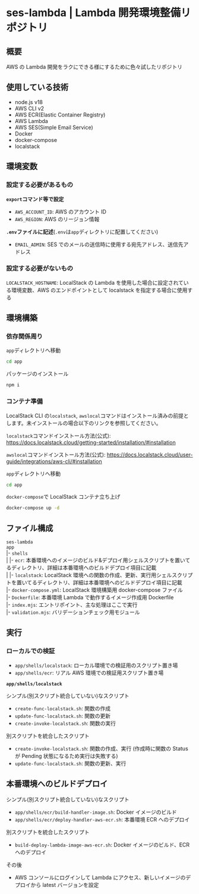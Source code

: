 # ses-lambda | Lambda 開発環境整備リポジトリ

## 概要

AWS の Lambda 開発をラクにできる様にするために色々試したリポジトリ

## 使用している技術

- node.js v18
- AWS CLI v2
- AWS ECR(Elastic Container Registry)
- AWS Lambda
- AWS SES(Simple Email Service)
- Docker
- docker-compose
- localstack

## 環境変数

### 設定する必要があるもの

**`export`コマンド等で設定**<br>

- `AWS_ACCOUNT_ID`: AWS のアカウント ID
- `AWS_REGION`: AWS のリージョン情報

**`.env`ファイルに記述**(`.env`は`app`ディレクトリに配置してください)

- `EMAIL_ADMIN`: SES でのメールの送信時に使用する宛先アドレス、送信先アドレス

### 設定する必要がないもの

`LOCALSTACK_HOSTNAME`: LocalStack の Lambda を使用した場合に設定されている環境変数、AWS のエンドポイントとして localstack を指定する場合に使用する

## 環境構築

### 依存関係周り

`app`ディレクトリへ移動

```bash
cd app
```

パッケージのインストール

```bash
npm i
```

### コンテナ準備

LocalStack CLI の`localstack`, `awslocal`コマンドはインストール済みの前提とします。未インストールの場合以下のリンクを参照してください。

`localstack`コマンドインストール方法(公式): https://docs.localstack.cloud/getting-started/installation/#installation

`awslocal`コマンドインストール方法(公式): https://docs.localstack.cloud/user-guide/integrations/aws-cli/#installation

`app`ディレクトリへ移動

```bash
cd app
```

`docker-compose`で LocalStack コンテナ立ち上げ

```bash
docker-compose up -d
```

## ファイル構成

`ses-lambda`<br>
`app`<br>
|- `shells`<br>
| |- `ecr`: 本番環境へのイメージのビルド&デプロイ用シェルスクリプトを置いてるディレクトリ、詳細は本番環境へのビルドデプロイ項目に記載<br>
| |- `localstack`: LocalStack 環境への関数の作成、更新、実行用シェルスクリプトを置いてるディレクトリ、詳細は本番環境へのビルドデプロイ項目に記載<br>
|- `docker-compose.yml`: LocalStack 環境構築用 docker-compose ファイル<br>
|- `Dockerfile`: 本番環境 Lambda で動作するイメージ作成用 Dockerfile<br>
|- `index.mjs`: エントリポイント、主な処理はここで実行<br>
|- `validation.mjs`: バリデーションチェック用モジュール<br>

## 実行

### ローカルでの検証

- `app/shells/localstack`: ローカル環境での検証用のスクリプト置き場<br>
- `app/shells/ecr`: リアル AWS 環境での検証用スクリプト置き場

**`app/shells/localstack`**

シンプル(別スクリプト統合していない)なスクリプト

- `create-func-localstack.sh`: 関数の作成
- `update-func-localstack.sh`: 関数の更新
- `create-invoke-localstack.sh`: 関数の実行

別スクリプトを統合したスクリプト

- `create-invoke-localstack.sh`: 関数の作成、実行 (作成時に関数の Status が Pending 状態になるため実行は失敗する)
- `update-func-localstack.sh`: 関数の更新、実行

## 本番環境へのビルドデプロイ

シンプル(別スクリプト統合していない)なスクリプト

- `app/shells/ecr/build-handler-image.sh`: Docker イメージのビルド
- `app/shells/ecr/deploy-handler-aws-ecr.sh`: 本番環境 ECR へのデプロイ

別スクリプトを統合したスクリプト

- `build-deploy-lambda-image-aws-ecr.sh`: Docker イメージのビルド、ECR へのデプロイ

その後

- AWS コンソールにログインして Lambda にアクセス、新しいイメージのデプロイから latest バージョンを設定
